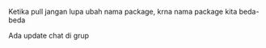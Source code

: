 Ketika pull jangan lupa ubah nama package, krna nama package kita beda-beda

Ada update chat di grup
